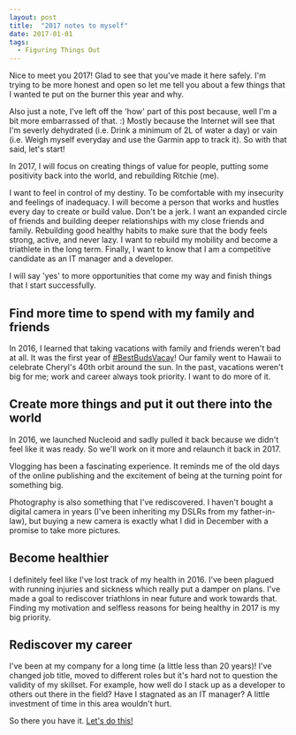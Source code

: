 ```yaml
---
layout: post
title:  "2017 notes to myself"
date: 2017-01-01 
tags:
  - Figuring Things Out
---
```


Nice to meet you 2017! Glad to see that you've made it here safely. I'm trying
to be more honest and open so let me tell you about a few things that I wanted
te put on the burner this year and why. 

<!-- more //-->

Also just a note, I've left off the 'how' part of this post because, well I'm a
bit more embarrassed of that. :) Mostly because the Internet will see that I'm
severly dehydrated (i.e. Drink a minimum of 2L of water a day) or vain (i.e.
Weigh myself everyday and use the Garmin app to track it). So with that said,
let's start!

In 2017, I will focus on creating things of value for people, putting some
positivity back into the world, and rebuilding Ritchie (me).

I want to feel in control of my destiny. To be comfortable with my insecurity
and feelings of inadequacy. I will become a person that works and hustles every
day to create or build value. Don't be a jerk. I want an expanded circle of
friends and building deeper relationships with my close friends and family.
Rebuilding good healthy habits to make sure that the body feels strong, active,
and never lazy. I want to rebuild my mobility and become a triathlete in the
long term. Finally, I want to know that I am a competitive candidate as an IT
manager and a developer.

I will say 'yes' to more opportunities that come my way and finish things that I
start successfully.

## Find more time to spend with my family and friends

In 2016, I learned that taking vacations with family and friends weren't bad at
all. It was the first year of [#BestBudsVacay](IMG_0422.jpg)! Our family went to
Hawaii to celebrate Cheryl's 40th orbit around the sun. In the past, vacations
weren't big for me; work and career always took priority. I want to do more of
it.

## Create more things and put it out there into the world

In 2016, we launched Nucleoid and sadly pulled it back because we didn't feel
like it was ready. So we'll work on it more and relaunch it back in 2017.

Vlogging has been a fascinating experience. It reminds me of the old days of the
online publishing and the excitement of being at the turning point for something
big. 

Photography is also something that I've rediscovered. I haven't bought a digital
camera in years (I've been inheriting my DSLRs from my father-in-law), but
buying a new camera is exactly what I did in December with a promise to take
more pictures.

## Become healthier

I definitely feel like I've lost track of my health in 2016. I've been plagued
with running injuries and sickness which really put a damper on plans. I've made
a goal to rediscover triathlons in near future and work towards that. Finding my
motivation and selfless reasons for being healthy in 2017 is my big priority. 

## Rediscover my career

I've been at my company for a long time (a little less than 20 years)! I've
changed job title, moved to different roles but it's hard not to question the
validity of my skillset. For example, how well do I stack up as a developer to
others out there in the field? Have I stagnated as an IT manager? A little
investment of time in this area wouldn't hurt.

So there you have it. [Let's do this!](55256315.jpg)


